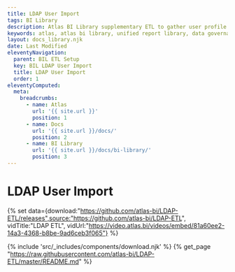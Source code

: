 ```yaml
---
title: LDAP User Import
tags: BI Library
description: Atlas BI Library supplementary ETL to gather user profile information. It plugs directly into an LDAP server to get basic user data.
keywords: atlas, atlas bi library, unified report library, data governance, database, ldap, users, user profile, etl
layout: docs_library.njk
date: Last Modified
eleventyNavigation:
  parent: BIL ETL Setup
  key: BIL LDAP User Import
  title: LDAP User Import
  order: 1
eleventyComputed:
  meta:
    breadcrumbs:
      - name: Atlas
        url: '{{ site.url }}'
        position: 1
      - name: Docs
        url: '{{ site.url }}/docs/'
        position: 2
      - name: BI Library
        url: '{{ site.url }}/docs/bi-library/'
        position: 3
---
```


# LDAP User Import

{% set data={download:"https://github.com/atlas-bi/LDAP-ETL/releases",source:"https://github.com/atlas-bi/LDAP-ETL", vidTitle:"LDAP ETL", vidUrl:"https://video.atlas.bi/videos/embed/81a60ee2-14a3-4368-b8be-9ad6ceb3f065"} %}

{% include 'src/_includes/components/download.njk' %}
{% get_page "https://raw.githubusercontent.com/atlas-bi/LDAP-ETL/master/README.md" %}
